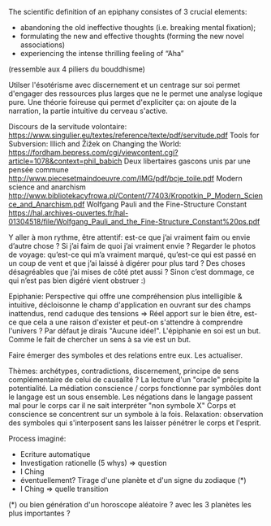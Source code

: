 The scientific definition of an epiphany consistes of 3 crucial elements:
- abandoning the old ineffective thoughts (i.e. breaking mental fixation);
- formulating the new and effective thoughts (forming the new novel associations)
- experiencing the intense thrilling feeling of “Aha”

(ressemble aux 4 piliers du bouddhisme)

Utilser l'ésotérisme avec discernement et un centrage sur soi permet d'engager des ressources plus larges que ne le permet une analyse logique pure.
Une théorie foireuse qui permet d'expliciter ça: on ajoute de la narration, la partie intuitive du cerveau s'active.

Discours de la servitude volontaire: https://www.singulier.eu/textes/reference/texte/pdf/servitude.pdf
Tools for Subversion: Illich and Žižek on Changing the World:
https://fordham.bepress.com/cgi/viewcontent.cgi?article=1078&context=phil_babich
Deux libertaires gascons unis par une pensée commune
http://www.piecesetmaindoeuvre.com/IMG/pdf/bcje_toile.pdf
Modern science and anarchism
http://www.bibliotekacyfrowa.pl/Content/77403/Kropotkin_P_Modern_Science_and_Anarchism.pdf
Wolfgang Pauli and the Fine-Structure Constant
https://hal.archives-ouvertes.fr/hal-01304518/file/Wolfgang_Pauli_and_the_Fine-Structure_Constant%20ps.pdf

Y aller à mon rythme, être attentif: est-ce que j’ai vraiment faim ou envie d’autre chose ? Si j’ai faim de quoi j’ai vraiment envie ? Regarder le photos de voyage: qu’est-ce qui m’a vraiment marqué, qu’est-ce qui est passé en un coup de vent et que j’ai laissé à digérer pour plus tard ? Des choses désagréables que j’ai mises de côté ptet aussi ?
Sinon c’est dommage, ce qui n’est pas bien digéré vient obstruer :)



Epiphanie:
Perspective qui offre une compréhension plus intelligible & intuitive, décloisonne le champ d'application en ouvrant sur des champs inattendus, rend caduque des tensions
=> Réel apport sur le bien être, est-ce que cela a une raison d'exister et peut-on s'attendre à comprendre l'univers ? Par défaut je dirais "Aucune idée!". L'épiphanie en soi est un but.
Comme le fait de chercher un sens à sa vie est un but.

Faire émerger des symboles et des relations entre eux. Les actualiser.

Thèmes: archétypes, contradictions, discernement, principe de sens complémentaire de celui de causalité ?
La lecture d'un "oracle" précipite la potentialité.
La médiation conscience / corps fonctionne par symbôles dont le langage est un sous ensemble.
Les négations dans le langage passent mal pour le corps car il ne sait interpréter "non symbole X"
Corps et conscience se concentrent sur un symbole à la fois.
Relaxation: observation des symboles qui s'interposent sans les laisser pénétrer le corps et l'esprit.


Process imaginé:
- Ecriture automatique
- Investigation rationelle (5 whys) => question
- I Ching
- éventuellement? Tirage d'une planète et d'un signe du zodiaque (*)
- I Ching => quelle transition

(*) ou bien génération d'un horoscope aléatoire ? avec les 3 planètes les plus importantes ?